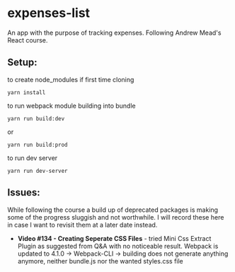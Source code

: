 # expenses-list

An app with the purpose of tracking expenses. Following Andrew Mead's React course.

## Setup:

to create node_modules if first time cloning

```
yarn install
```

to run webpack module building into bundle

```
yarn run build:dev
```

or

```
yarn run build:prod
```

to run dev server

```
yarn run dev-server
```

## Issues:

While following the course a build up of deprecated packages is making some of the progress sluggish and not worthwhile. I will record these here in case I want to revisit them at a later date instead.

- **Video #134 - Creating Seperate CSS Files** - tried Mini Css Extract Plugin as suggested from Q&A with no noticeable result. Webpack is updated to 4.1.0 -> Webpack-CLI -> building does not generate anything anymore, neither bundle.js nor the wanted styles.css file
